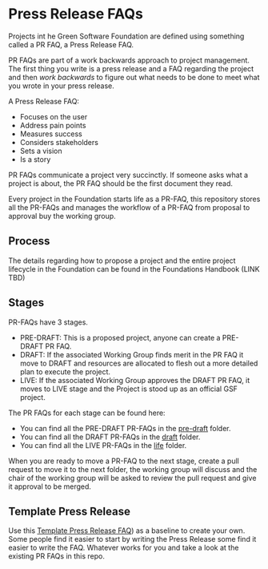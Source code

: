# Press Release FAQs

Projects int he Green Software Foundation are defined using something called a PR FAQ, a Press Release FAQ.

PR FAQs are part of a work backwards approach to project management. The first thing you write is a press release and a FAQ regarding the project and then *work backwards* to figure out what needs to be done to meet what you wrote in your press release.

A Press Release FAQ:

- Focuses on the user
- Address pain points
- Measures success
- Considers stakeholders
- Sets a vision
- Is a story

PR FAQs communicate a project very succinctly. If someone asks what a project is about, the PR FAQ should be the first document they read.

Every project in the Foundation starts life as a PR-FAQ, this repository stores all the PR-FAQs and manages the workflow of a PR-FAQ from proposal to approval buy the working group.

## Process

The details regarding how to propose a project and the entire project lifecycle in the Foundation can be found in the Foundations Handbook (LINK TBD)

## Stages

PR-FAQs have 3 stages.

- PRE-DRAFT: This is a proposed project, anyone can create a PRE-DRAFT PR FAQ.
- DRAFT: If the associated Working Group finds merit in the PR FAQ it move to DRAFT and resources are allocated to flesh out a more detailed plan to execute the project.
- LIVE: If the associated Working Group approves the DRAFT PR FAQ, it moves to LIVE stage and the Project is stood up as an official GSF project.

The PR FAQs for each stage can be found here:

- You can find all the PRE-DRAFT PR-FAQs in the [pre-draft](/pre-draft/) folder.
- You can find all the DRAFT PR-FAQs in the [draft](/draft/) folder.
- You can find all the LIVE PR-FAQs in the [life](/live/) folder.

When you are ready to move a PR-FAQ to the next stage, create a pull request to move it to the next folder, the working group will discuss and the chair of the working group will be asked to review the pull request and give it approval to be merged.

## Template Press Release

Use this [Template Press Release FAQ](TEMPLARE-PR-FAQ.md)) as a baseline to create your own. Some people find it easier to start by writing the Press Release some find it easier to write the FAQ. Whatever works for you and take a look at the existing PR FAQs in this repo.
